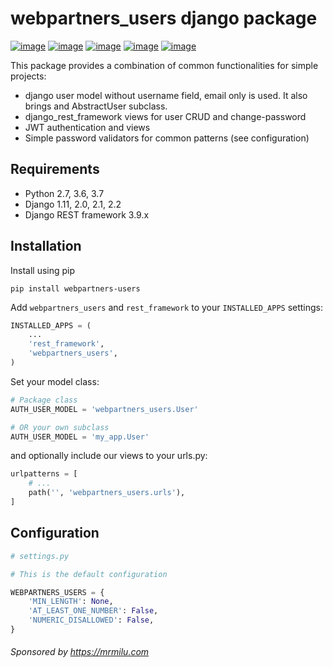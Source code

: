 # webpartners_users django package

[![image](https://img.shields.io/pypi/v/webpartners_users.svg)](https://pypi.org/project/webpartners_users/)
[![image](https://img.shields.io/pypi/l/webpartners_users.svg)](https://pypi.org/project/webpartners_users/)
[![image](https://img.shields.io/pypi/pyversions/webpartners_users.svg)](https://pypi.org/project/webpartners_users/)
[![image](https://img.shields.io/pypi/djversions/webpartners_users.svg)](https://pypi.org/project/webpartners_users/)
[![image](https://img.shields.io/github/contributors/mrmilu/webpartners-users.svg)](https://github.com/mrmilu/webpartners-users/graphs/contributors)

This package provides a combination of common functionalities for simple projects:
- django user model without username field, email only is used. It also brings and AbstractUser subclass.
- django_rest_framework views for user CRUD and change-password
- JWT authentication and views
- Simple password validators for common patterns (see configuration)

## Requirements

- Python 2.7, 3.6, 3.7
- Django 1.11, 2.0, 2.1, 2.2
- Django REST framework  3.9.x

## Installation

Install using pip

```pip install webpartners-users```

Add ```webpartners_users``` and ```rest_framework``` to your ```INSTALLED_APPS``` settings:

```python
INSTALLED_APPS = (
    ...
    'rest_framework',
    'webpartners_users',
)
```

Set your model class:

```python
# Package class
AUTH_USER_MODEL = 'webpartners_users.User'

# OR your own subclass
AUTH_USER_MODEL = 'my_app.User'
```

and optionally include our views to your urls.py:

```python
urlpatterns = [
    # ...
    path('', 'webpartners_users.urls'),
]
```

## Configuration

```python
# settings.py

# This is the default configuration

WEBPARTNERS_USERS = {
    'MIN_LENGTH': None,
    'AT_LEAST_ONE_NUMBER': False,
    'NUMERIC_DISALLOWED': False,
}
```

###### Sponsored by https://mrmilu.com
